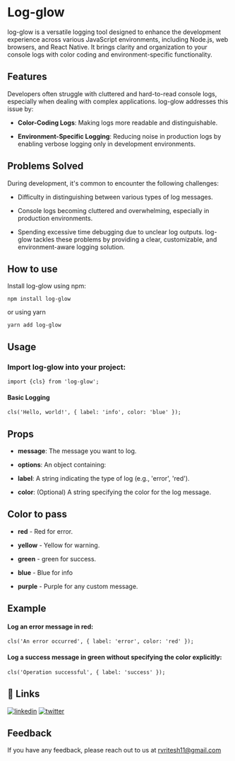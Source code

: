 
# Log-glow

log-glow is a versatile logging tool designed to enhance the development experience across various JavaScript environments, including Node.js, web browsers, and React Native. It brings clarity and organization to your console logs with color coding and environment-specific functionality.





## Features

Developers often struggle with cluttered and hard-to-read console logs, especially when dealing with complex applications. log-glow addresses this issue by:

- **Color-Coding Logs**: Making logs more readable and distinguishable.

- **Environment-Specific Logging**: Reducing noise in production logs by enabling verbose logging only in development environments.


## Problems Solved


During development, it's common to encounter the following challenges:

- Difficulty in distinguishing between various types of log messages.

- Console logs becoming cluttered and overwhelming, especially in production environments.

- Spending excessive time debugging due to unclear log outputs.
log-glow tackles these problems by providing a clear, customizable, and environment-aware logging solution.









## How to use

Install log-glow using npm:

```npm install log-glow```

or using yarn

```yarn add log-glow```

## Usage

### Import log-glow into your project:

```import {cls} from 'log-glow';```

#### Basic Logging

```cls('Hello, world!', { label: 'info', color: 'blue' });```

## Props

- **message**: The message you want to log.

- **options**: An object containing:
 - **label**: A string indicating the type of log (e.g., 'error', 'red').

- **color**: (Optional) A string specifying the color for the log message.

## Color to pass

- **red** - Red for error.

- **yellow** - Yellow for warning.

- **green** - green for success.

- **blue** - Blue for info

- **purple** - Purple for any custom message.

## Example

#### Log an error message in red:

```cls('An error occurred', { label: 'error', color: 'red' });```

#### Log a success message in green without specifying the color explicitly:

```cls('Operation successful', { label: 'success' });```


## 🔗 Links

[![linkedin](https://img.shields.io/badge/linkedin-0A66C2?style=for-the-badge&logo=linkedin&logoColor=white)](https://www.linkedin.com/in/riteish-vishwakarma-3a494313a/)
[![twitter](https://img.shields.io/badge/twitter-1DA1F2?style=for-the-badge&logo=twitter&logoColor=white)](https://twitter.com/rvritesh07)


## Feedback

If you have any feedback, please reach out to us at rvritesh11@gmail.com

